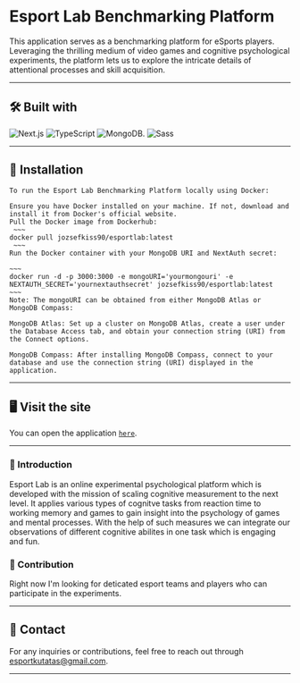 # Esport Lab Benchmarking Platform

This application serves as a benchmarking platform for eSports players. Leveraging the thrilling medium of video games and cognitive psychological experiments, the platform lets us to explore the intricate details of attentional processes and skill acquisition.

---

## 🛠️ Built with

![Next.js](https://img.shields.io/badge/next.js-000000?style=for-the-badge&logo=nextdotjs&logoColor=white)
![TypeScript](https://img.shields.io/badge/TypeScript-007ACC?style=for-the-badge&logo=typescript&logoColor=white)
![MongoDB](https://img.shields.io/badge/MongoDB-4EA94B?style=for-the-badge&logo=mongodb&logoColor=white).
![Sass](https://img.shields.io/badge/Sass-CC6699?style=for-the-badge&logo=sass&logoColor=white)

---

## 🚀 Installation
    To run the Esport Lab Benchmarking Platform locally using Docker:

    Ensure you have Docker installed on your machine. If not, download and install it from Docker's official website.
    Pull the Docker image from Dockerhub:
     ~~~ 
    docker pull jozsefkiss90/esportlab:latest
     ~~~ 
    Run the Docker container with your MongoDB URI and NextAuth secret:

    ~~~ 
    docker run -d -p 3000:3000 -e mongoURI='yourmongouri' -e NEXTAUTH_SECRET='yournextauthsecret' jozsefkiss90/esportlab:latest
    ~~~ 
    Note: The mongoURI can be obtained from either MongoDB Atlas or MongoDB Compass:

    MongoDB Atlas: Set up a cluster on MongoDB Atlas, create a user under the Database Access tab, and obtain your connection string (URI) from the Connect options.

    MongoDB Compass: After installing MongoDB Compass, connect to your database and use the connection string (URI) displayed in the application.

---

## 🖥️ Visit the site

You can open the application [`here`](https://platform-app.herokuapp.com).

---

### 📢 Introduction

Esport Lab is an online experimental psychological platform which is developed with the mission of scaling cognitive measurement to the next level. It applies various types of cognitve tasks from reaction time to working memory and games to gain insight into the psychology of games and mental processes. With the help of such measures we can integrate our observations of different cognitive abilites in one task which is engaging and fun.   


### 👥 Contribution

Right now I'm looking for deticated esport teams and players who can participate in the experiments.

---

## 📧 Contact

For any inquiries or contributions, feel free to reach out through esportkutatas@gmail.com.

---
